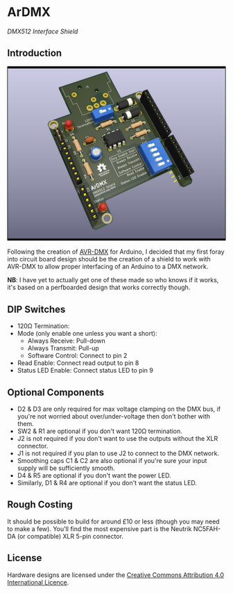 # ArDMX

*DMX512 Interface Shield*

## Introduction
![Image of the DMX Shield](./dmxhat.jpg)

Following the creation of [AVR-DMX](https://github.com/JMAlego/AVR-DMX) for Arduino, I decided that my first foray into circuit board design should be the creation of a shield to work with AVR-DMX to allow proper interfacing of an Arduino to a DMX network.

**NB**: I have yet to actually get one of these made so who knows if it works, it's based on a perfboarded design that works correctly though.

## DIP Switches

- 120Ω Termination:
- Mode (only enable one unless you want a short):
  - Always Receive: Pull-down
  - Always Transmit: Pull-up
  - Software Control: Connect to pin 2
- Read Enable: Connect read output to pin 8
- Status LED Enable: Connect status LED to pin 9

## Optional Components

- D2 & D3 are only required for max voltage clamping on the DMX bus, if you're not worried about over/under-voltage then don't bother with them.
- SW2 & R1 are optional if you don't want 120Ω termination.
- J2 is not required if you don't want to use the outputs without the XLR connector.
- J1 is not required if you plan to use J2 to connect to the DMX network.
- Smoothing caps C1 & C2 are also optional if you're sure your input supply will be sufficiently smooth.
- D4 & R5 are optional if you don't want the power LED.
- Similarly, D1 & R4 are optional if you don't want the status LED.

## Rough Costing

It should be possible to build for around £10 or less (though you may need to make a few). You'll find the most expensive part is the Neutrik NC5FAH-DA (or compatible) XLR 5-pin connector.

## License

Hardware designs are licensed under the [Creative Commons Attribution 4.0 International Licence](https://creativecommons.org/licenses/by/4.0/).
